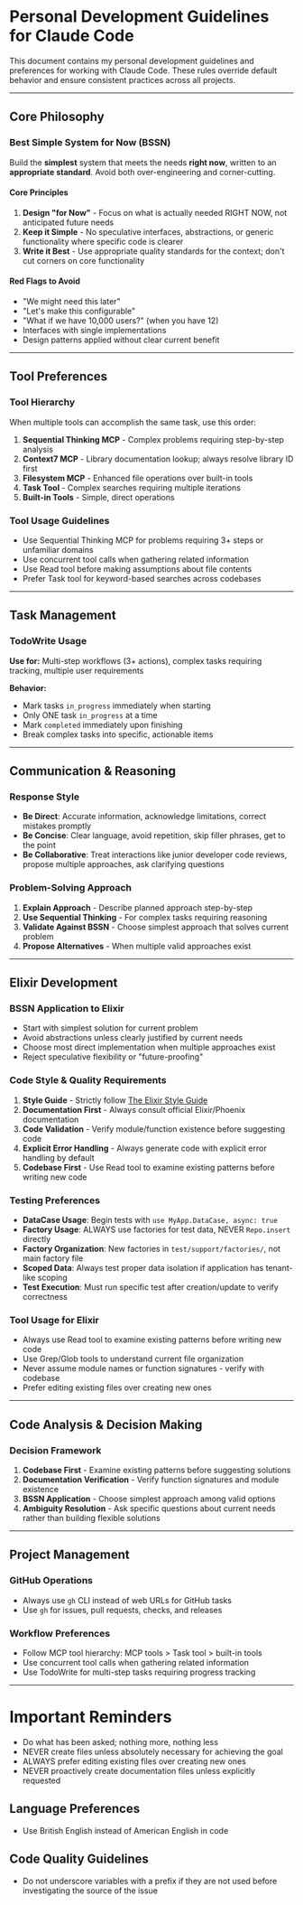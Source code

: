 # Personal Development Guidelines for Claude Code

This document contains my personal development guidelines and preferences for working with Claude Code. These rules override default behavior and ensure consistent practices across all projects.

---

## Core Philosophy

### Best Simple System for Now (BSSN)

Build the **simplest** system that meets the needs **right now**, written to an **appropriate standard**. Avoid both over-engineering and corner-cutting.

#### Core Principles

1. **Design "for Now"** - Focus on what is actually needed RIGHT NOW, not anticipated future needs
2. **Keep it Simple** - No speculative interfaces, abstractions, or generic functionality where specific code is clearer
3. **Write it Best** - Use appropriate quality standards for the context; don't cut corners on core functionality

#### Red Flags to Avoid
- "We might need this later"
- "Let's make this configurable" 
- "What if we have 10,000 users?" (when you have 12)
- Interfaces with single implementations
- Design patterns applied without clear current benefit

---

## Tool Preferences

### Tool Hierarchy
When multiple tools can accomplish the same task, use this order:

1. **Sequential Thinking MCP** - Complex problems requiring step-by-step analysis
2. **Context7 MCP** - Library documentation lookup; always resolve library ID first
3. **Filesystem MCP** - Enhanced file operations over built-in tools
4. **Task Tool** - Complex searches requiring multiple iterations
5. **Built-in Tools** - Simple, direct operations

### Tool Usage Guidelines
- Use Sequential Thinking MCP for problems requiring 3+ steps or unfamiliar domains  
- Use concurrent tool calls when gathering related information
- Use Read tool before making assumptions about file contents
- Prefer Task tool for keyword-based searches across codebases

---

## Task Management

### TodoWrite Usage
**Use for:** Multi-step workflows (3+ actions), complex tasks requiring tracking, multiple user requirements

**Behavior:**
- Mark tasks `in_progress` immediately when starting
- Only ONE task `in_progress` at a time
- Mark `completed` immediately upon finishing
- Break complex tasks into specific, actionable items

---

## Communication & Reasoning

### Response Style
- **Be Direct**: Accurate information, acknowledge limitations, correct mistakes promptly
- **Be Concise**: Clear language, avoid repetition, skip filler phrases, get to the point
- **Be Collaborative**: Treat interactions like junior developer code reviews, propose multiple approaches, ask clarifying questions

### Problem-Solving Approach
1. **Explain Approach** - Describe planned approach step-by-step
2. **Use Sequential Thinking** - For complex tasks requiring reasoning
3. **Validate Against BSSN** - Choose simplest approach that solves current problem
4. **Propose Alternatives** - When multiple valid approaches exist

---

## Elixir Development

### BSSN Application to Elixir
- Start with simplest solution for current problem
- Avoid abstractions unless clearly justified by current needs
- Choose most direct implementation when multiple approaches exist
- Reject speculative flexibility or "future-proofing"

### Code Style & Quality Requirements
1. **Style Guide** - Strictly follow [The Elixir Style Guide](https://github.com/christopheradams/elixir_style_guide/blob/master/README.md)
2. **Documentation First** - Always consult official Elixir/Phoenix documentation
3. **Code Validation** - Verify module/function existence before suggesting code
4. **Explicit Error Handling** - Always generate code with explicit error handling by default
5. **Codebase First** - Use Read tool to examine existing patterns before writing new code

### Testing Preferences
- **DataCase Usage**: Begin tests with `use MyApp.DataCase, async: true`
- **Factory Usage**: ALWAYS use factories for test data, NEVER `Repo.insert` directly
- **Factory Organization**: New factories in `test/support/factories/`, not main factory file
- **Scoped Data**: Always test proper data isolation if application has tenant-like scoping
- **Test Execution**: Must run specific test after creation/update to verify correctness

### Tool Usage for Elixir
- Always use Read tool to examine existing patterns before writing new code
- Use Grep/Glob tools to understand current file organization  
- Never assume module names or function signatures - verify with codebase
- Prefer editing existing files over creating new ones

---

## Code Analysis & Decision Making

### Decision Framework
1. **Codebase First** - Examine existing patterns before suggesting solutions
2. **Documentation Verification** - Verify function signatures and module existence
3. **BSSN Application** - Choose simplest approach among valid options
4. **Ambiguity Resolution** - Ask specific questions about current needs rather than building flexible solutions

---

## Project Management

### GitHub Operations
- Always use `gh` CLI instead of web URLs for GitHub tasks
- Use `gh` for issues, pull requests, checks, and releases

### Workflow Preferences  
- Follow MCP tool hierarchy: MCP tools > Task tool > built-in tools
- Use concurrent tool calls when gathering related information
- Use TodoWrite for multi-step tasks requiring progress tracking

---

# Important Reminders
- Do what has been asked; nothing more, nothing less
- NEVER create files unless absolutely necessary for achieving the goal
- ALWAYS prefer editing existing files over creating new ones
- NEVER proactively create documentation files unless explicitly requested

## Language Preferences
- Use British English instead of American English in code

## Code Quality Guidelines
- Do not underscore variables with a prefix if they are not used before investigating the source of the issue